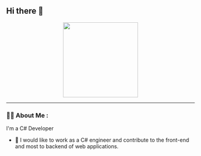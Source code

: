 ## Hi there 👋

<div id="header" align="center">
  <img src="https://media.giphy.com/media/WTjXuYA2y4o3UZly3W/giphy.gif" width="200"/>
</div>
<div align="center">
  <img src="https://komarev.com/ghpvc/?username=OlegVorontsov&style=flat-square&color=blue" alt=""/>
</div>

---

### :man_technologist: About Me :

I'm a C# Developer

- :telescope: I would like to work as a С# engineer and contribute to the front-end and most to backend of web applications.





<!--
**OlegVorontsov/OlegVorontsov** is a ✨ _special_ ✨ repository because its `README.md` (this file) appears on your GitHub profile.

Here are some ideas to get you started:

- 🔭 I’m currently working on ...
- 🌱 I’m currently learning ...
- 👯 I’m looking to collaborate on ...
- 🤔 I’m looking for help with ...
- 💬 Ask me about ...
- 📫 How to reach me: ...
- 😄 Pronouns: ...
- ⚡ Fun fact: ...
-->
